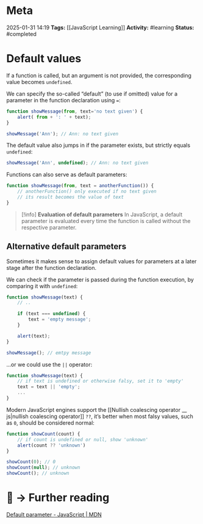 # Meta
2025-01-31 14:19
**Tags:** [[JavaScript Learning]]
**Activity:** #learning 
**Status:** #completed 

# Default values
If a function is called, but an argument is not provided, the corresponding value becomes `undefined`.

We can specify the so-called “default” (to use if omitted) value for a parameter in the function declaration using `=`:
```JavaScript title:example.js
function showMessage(from, text='no text given') {
	alert( from + ': ' + text);
}

showMessage('Ann'); // Ann: no text given
```

The default value also jumps in if the parameter exists, but strictly equals `undefined`:
```JavaScript title:example.js
showMessage('Ann', undefined); // Ann: no text given
```

Functions can also serve as default parameters:
```JavaScript title:example.js
function showMessage(from, text = anotherFunction()) {
	// anotherFunction() only executed if no text given
	// its result becomes the value of text
}
```

> [!info] **Evaluation of default parameters**
> In JavaScript, a default parameter is evaluated every time the function is called without the respective parameter.

## Alternative default parameters
Sometimes it makes sense to assign default values for parameters at a later stage after the function declaration.

We can check if the parameter is passed during the function execution, by comparing it with `undefined`:
```JavaScript title:example.js
function showMessage(text) {
	// ..

	if (text === undefined) {
		text = 'empty message';
	}

	alert(text);
}

showMessage(); // emtpy message
```

…or we could use the `||` operator:
```JavaScript title:example.js
function showMessage(text) {
	// if text is undefined or otherwise falsy, set it to 'empty'
	text = text || 'empty';
	...
}
```

Modern JavaScript engines support the [[Nullish coalescing operator __ js|nullish coalescing operator]] `??`, it’s better when most falsy values, such as `0`, should be considered normal:
```JavaScript title:example.js
function showCount(count) {
	// if count is undefined or null, show 'unknown'
	alert(count ?? 'unknown')
}

showCount(0); // 0
showCount(null); // unknown
showCount(); // unknown
```

# 📑 → Further reading
[Default parameter - JavaScript | MDN](https://developer.mozilla.org/en-US/docs/Web/JavaScript/Reference/Functions/Default_parameters)
